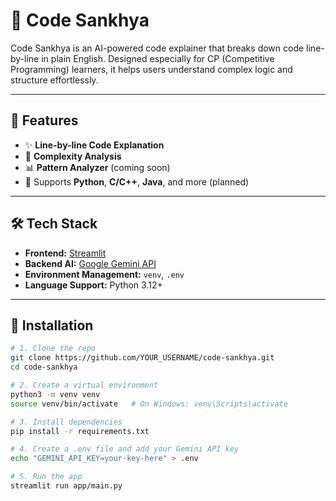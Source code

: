 # 🧠 Code Sankhya

Code Sankhya is an AI-powered code explainer that breaks down code line-by-line in plain English. Designed especially for CP (Competitive Programming) learners, it helps users understand complex logic and structure effortlessly.

---

## 🚀 Features

- ✨ **Line-by-line Code Explanation**
- 🧮 **Complexity Analysis** 
- 📊 **Pattern Analyzer** (coming soon)
- 🔁 Supports **Python**, **C/C++**, **Java**, and more (planned)

---

## 🛠 Tech Stack

- **Frontend:** [Streamlit](https://streamlit.io/)
- **Backend AI:** [Google Gemini API](https://ai.google.dev/)
- **Environment Management:** `venv`, `.env`
- **Language Support:** Python 3.12+

---

## 🔧 Installation

```bash
# 1. Clone the repo
git clone https://github.com/YOUR_USERNAME/code-sankhya.git
cd code-sankhya

# 2. Create a virtual environment
python3 -m venv venv
source venv/bin/activate   # On Windows: venv\Scripts\activate

# 3. Install dependencies
pip install -r requirements.txt

# 4. Create a .env file and add your Gemini API key
echo "GEMINI_API_KEY=your-key-here" > .env

# 5. Run the app
streamlit run app/main.py
